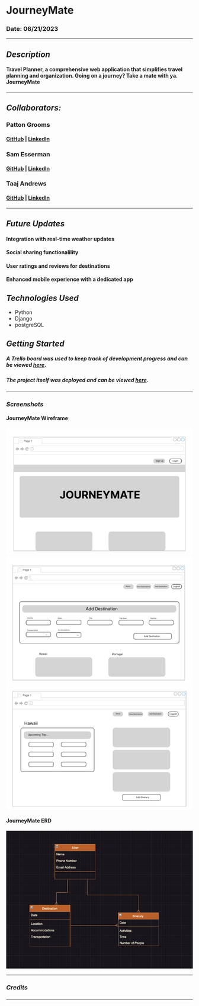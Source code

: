 # JourneyMate

### Date: 06/21/2023

---

## **_Description_**

#### Travel Planner, a comprehensive web application that simplifies travel planning and organization. Going on a journey? Take a mate with ya. JourneyMate

---

## **_Collaborators:_**

### Patton Grooms

#### [GitHub](https://github.com/pattongrooms) | [LinkedIn](https://www.linkedin.com/in/patton-grooms/)

### Sam Esserman

#### [GitHub](https://github.com/SLEsserman) | [LinkedIn](https://www.linkedin.com/in/samuel-esserman/)

### Taaj Andrews

#### [GitHub](https://github.com/TaajAndrews) | [LinkedIn](https://linkedin.com/in/taajandrews)

---

## **_Future Updates_**

#### Integration with real-time weather updates

#### Social sharing functionalility

#### User ratings and reviews for destinations

#### Enhanced mobile experience with a dedicated app

## **_Technologies Used_**

- Python
- Django
- postgreSQL

## **_Getting Started_**

##### A Trello board was used to keep track of development progress and can be viewed [here](https://trello.com/b/aZLhCVjV/journeymate-project-3-sam-taaj-pat).

##### The project itself was deployed and can be viewed [here]().

---

### **_Screenshots_**

#### JourneyMate Wireframe

![WireFrame](images/wireframe_1.png)
![](images/wireframe_2.png)
![](images/wireframe_3.png)

#### JourneyMate ERD

![](images/erd_journeymate.png)

---

### **_Credits_**

#####

#####

#####

#####

---
